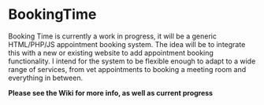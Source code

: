 # BookingTime

Booking Time is currently a work in progress, it will be a generic HTML/PHP/JS appointment booking system. The idea will be to integrate this with a new or existing website to add appointment booking functionality. I intend for the system to be flexible enough to adapt to a wide range of services, from vet appointments to booking a meeting room and everything in between.

**Please see the Wiki for more info, as well as current progress**
